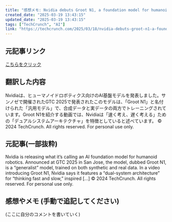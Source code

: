 ```yaml
---
title: "感想メモ: Nvidia debuts Groot N1, a foundation model for humanoid robotics"
created_date: "2025-03-19 13:43:15"
updated_date: "2025-03-19 13:43:15"
tags: ["TechCrunch", "AI"]
link: "https://techcrunch.com/2025/03/18/nvidia-debuts-groot-n1-a-foundation-model-for-humanoid-robotics/"
---
```

## 元記事リンク
[こちらをクリック](https://techcrunch.com/2025/03/18/nvidia-debuts-groot-n1-a-foundation-model-for-humanoid-robotics/)

## 翻訳した内容
Nvidiaは、ヒューマノイドロボティクス向けのAI基盤モデルを発表しました。サンノゼで開催されたGTC 2025で発表されたこのモデルは、「Groot N1」と名付けられた「汎用モデル」で、合成データと実データの両方でトレーニングされています。Groot N1を紹介する動画では、Nvidiaは「速く考え、遅く考える」ための「デュアルシステムアーキテクチャ」を特徴としていると述べています。
© 2024 TechCrunch. All rights reserved. For personal use only.

## 元記事(一部抜粋)
Nvidia is releasing what it’s calling an AI foundation model for humanoid robotics. Announced at GTC 2025 in San Jose, the model, dubbed Groot N1, is a “generalist” model, trained on both synthetic and real data. In a video introducing Groot N1, Nvidia says it features a “dual-system architecture” for “thinking fast and slow,” inspired […]
© 2024 TechCrunch. All rights reserved. For personal use only.

## 感想やメモ (手動で追記してください)
(ここに自分のコメントを書いていく)
